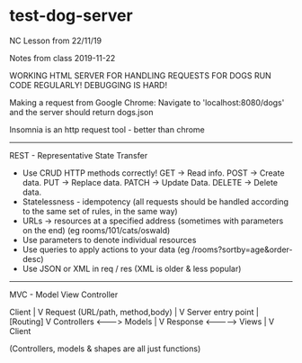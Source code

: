 # test-dog-server
NC Lesson from 22/11/19

Notes from class 2019-11-22

WORKING HTML SERVER FOR HANDLING REQUESTS FOR DOGS
RUN CODE REGULARLY! DEBUGGING IS HARD!

Making a request from Google Chrome:
Navigate to 'localhost:8080/dogs' and the server should return dogs.json

Insomnia is an http request tool - better than chrome

-----------------------------------------

REST - Representative State Transfer
- Use CRUD HTTP methods correctly!
GET -> Read info.
POST -> Create data. 
PUT -> Replace data. 
PATCH -> Update Data. 
DELETE -> Delete data.
- Statelessness - idempotency (all requests should be handled according to the same set of rules, in the same way)
- URLs -> resources at a specified address (sometimes with parameters on the end) (eg rooms/101/cats/oswald)
- Use parameters to denote individual resources
- Use queries to apply actions to your data (eg /rooms?sortby=age&order-desc)
- Use JSON or XML in req / res (XML is older & less popular)

-----------------------------------------

MVC - Model View Controller

Client
 |
 V
Request (URL/path, method,body)
 |
 V
Server entry point 
 |  [Routing]
 V
Controllers  <--->  Models
 |
 V
Response  <----->  Views
 |
 V
Client

(Controllers, models & shapes are all just functions)
